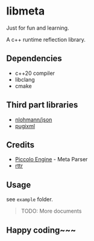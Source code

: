 # libmeta

Just for fun and learning.

A c++ runtime reflection library.

## Dependencies
- c++20 compiler
- libclang
- cmake

## Third part libraries
- [nlohmann/json](https://github.com/nlohmann/json)
- [pugixml](https://github.com/zeux/pugixml)

## Credits
- [Piccolo Engine](https://github.com/BoomingTech/Piccolo) - Meta Parser
- [rttr](https://www.rttr.org/)

## Usage
see `example` folder.
> TODO: More documents

## Happy coding~~~
